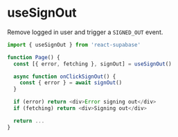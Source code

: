 # useSignOut

Remove logged in user and trigger a `SIGNED_OUT` event.

```js highlight=4
import { useSignOut } from 'react-supabase'

function Page() {
  const [{ error, fetching }, signOut] = useSignOut()

  async function onClickSignOut() {
    const { error } = await signOut()
  }

  if (error) return <div>Error signing out</div>
  if (fetching) return <div>Signing out</div>

  return ...
}
```
